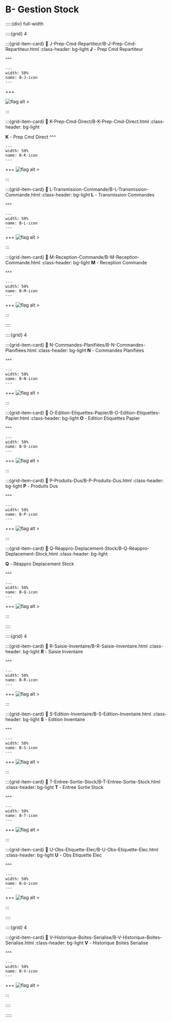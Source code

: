 # B- Gestion Stock

:::::{div} full-width

::::{grid} 4

:::{grid-item-card}
:link: J-Prep-Cmd-Repartiteur/B-J-Prep-Cmd-Repartiteur.html
:class-header: bg-light
**J** - Prep Cmd Repartiteur

^^^

```{figure} Docs/B-J.png
---
width: 50%
name: B-J-icon
---

```

+++

![flag alt >](../../_static/Svg_icons/Under_construction.svg)

:::

:::{grid-item-card} 
:link: K-Prep-Cmd-Direct/B-K-Prep-Cmd-Direct.html
:class-header: bg-light

**K** - Prep Cmd Direct
^^^

```{figure} Docs/B-K.png
---
width: 50%
name: B-K-icon
---

```


+++
![flag alt >](../../_static/Svg_icons/Under_construction.svg)

:::

:::{grid-item-card}
:link: L-Transmission-Commande/B-L-Transmission-Commande.html
:class-header: bg-light
**L** - Transmission Commandes

^^^

```{figure} Docs/B-L.png
---
width: 50%
name: B-L-icon
---

```

+++
![flag alt >](../../_static/Svg_icons/Under_construction.svg)

:::

:::{grid-item-card}
:link: M-Reception-Commande/B-M-Reception-Commande.html
:class-header: bg-light
**M** - Reception Commande


^^^

```{figure} Docs/B-M.png
---
width: 50%
name: B-M-icon
---

```


+++
![flag alt >](../../_static/Svg_icons/Under_construction.svg)

:::

::::

::::{grid} 4

:::{grid-item-card}
:link: N-Commandes-Planifiées/B-N-Commandes-Planifiées.html
:class-header: bg-light
**N** - Commandes Planifiées

^^^

```{figure} Docs/B-N.png
---
width: 50%
name: B-N-icon
---

```


+++
![flag alt >](../../_static/Svg_icons/Under_construction.svg)

:::

:::{grid-item-card} 
:link: O-Edition-Etiquettes-Papier/B-O-Edition-Etiquettes-Papier.html
:class-header: bg-light
**O** - Edition Etiquettes Papier

^^^

```{figure} Docs/B-O.png
---
width: 50%
name: B-O-icon
---

```


+++
![flag alt >](../../_static/Svg_icons/Under_construction.svg)

:::

:::{grid-item-card}
:link: P-Produits-Dus/B-P-Produits-Dus.html
:class-header: bg-light
**P** - Produits Dus

^^^

```{figure} Docs/B-P.png
---
width: 50%
name: B-P-icon
---

```


+++
![flag alt >](../../_static/Svg_icons/Under_construction.svg)

:::

:::{grid-item-card}
:link: Q-Réappro-Deplacement-Stock/B-Q-Réappro-Deplacement-Stock.html
:class-header: bg-light

**Q** - Réappro Deplacement Stock


^^^

```{figure} Docs/B-Q.png
---
width: 50%
name: B-Q-icon
---

```


+++
![flag alt >](../../_static/Svg_icons/Under_construction.svg)

:::

::::

::::{grid} 4

:::{grid-item-card}
:link: R-Saisie-Inventaire/B-R-Saisie-Inventaire.html
:class-header: bg-light
**R** - Saisie Inventaire

^^^

```{figure} Docs/B-R.png
---
width: 50%
name: B-R-icon
---

```


+++
![flag alt >](../../_static/Svg_icons/Under_construction.svg)

:::

:::{grid-item-card} 
:link: S-Edition-Inventaire/B-S-Edition-Inventaire.html
:class-header: bg-light
**S** - Edition Inventaire

^^^

```{figure} Docs/B-S.png
---
width: 50%
name: B-S-icon
---

```


+++
![flag alt >](../../_static/Svg_icons/Under_construction.svg)

:::

:::{grid-item-card} 
:link: T-Entree-Sortie-Stock/B-T-Entree-Sortie-Stock.html
:class-header: bg-light
**T** - Entree Sortie Stock

^^^

```{figure} Docs/B-T.png
---
width: 50%
name: B-T-icon
---

```


+++
![flag alt >](../../_static/Svg_icons/Under_construction.svg)

:::

:::{grid-item-card} 
:link: U-Obs-Etiquette-Elec/B-U-Obs-Etiquette-Elec.html
:class-header: bg-light
**U** - Obs Etiquette Elec

^^^

```{figure} Docs/B-U.png
---
width: 50%
name: B-U-icon
---

```


+++
![flag alt >](../../_static/Svg_icons/Under_construction.svg)

:::

::::

::::{grid} 4

:::{grid-item-card}
:link: V-Historique-Boites-Serialise/B-V-Historique-Boites-Serialise.html
:class-header: bg-light
**V** - Historique Boites Serialise

^^^

```{figure} Docs/B-V.png
---
width: 50%
name: B-V-icon
---

```

+++
![flag alt >](../../_static/Svg_icons/Under_construction.svg)

:::

::::


:::::